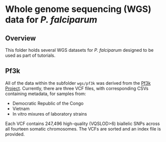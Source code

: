 # Whole genome sequencing (WGS) data for *P. falciparum*

## Overview
This folder holds several WGS datasets for *P. falciparum* designed to be used as part of tutorials.

## Pf3k
All of the data within the subfolder `wgs/pf3k` was derived from the [Pf3k Project](https://www.malariagen.net/parasite/pf3k). Currently, there are three VCF files, with corresponding CSVs containing metadata, for samples from:
- Democratic Republic of the Congo
- Vietnam
- In vitro mixures of laboratory strains

Each VCF contains 247,496 high-quality (VQSLOD>6) biallelic SNPs across all fourteen somatic chromosomes. The VCFs are sorted and an index file is provided.


